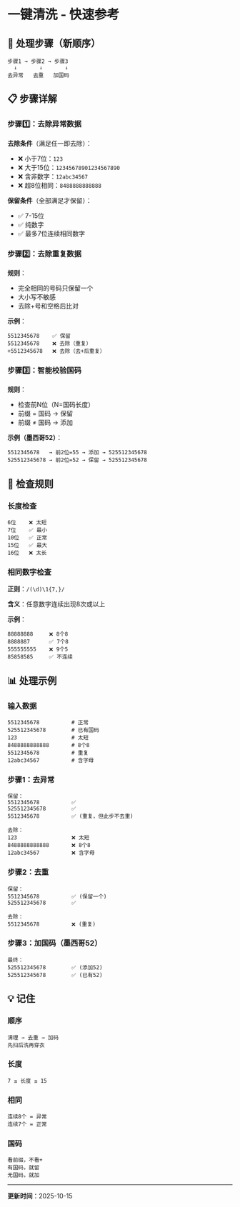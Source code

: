 # 一键清洗 - 快速参考

## 🔄 处理步骤（新顺序）

```
步骤1 → 步骤2 → 步骤3
  ↓       ↓       ↓
去异常   去重   加国码
```

## 📋 步骤详解

### 步骤1️⃣：去除异常数据

**去除条件**（满足任一即去除）：
- ❌ 小于7位：`123`
- ❌ 大于15位：`12345678901234567890`
- ❌ 含非数字：`12abc34567`
- ❌ 超8位相同：`8488888888888`

**保留条件**（全部满足才保留）：
- ✅ 7-15位
- ✅ 纯数字
- ✅ 最多7位连续相同数字

### 步骤2️⃣：去除重复数据

**规则**：
- 完全相同的号码只保留一个
- 大小写不敏感
- 去除+号和空格后比对

**示例**：
```
5512345678    ✅ 保留
5512345678    ❌ 去除（重复）
+5512345678   ❌ 去除（去+后重复）
```

### 步骤3️⃣：智能校验国码

**规则**：
- 检查前N位（N=国码长度）
- 前缀 = 国码 → 保留
- 前缀 ≠ 国码 → 添加

**示例（墨西哥52）**：
```
5512345678   → 前2位=55 → 添加 → 525512345678
525512345678 → 前2位=52 → 保留 → 525512345678
```

## 🎯 检查规则

### 长度检查
```
6位    ❌ 太短
7位    ✅ 最小
10位   ✅ 正常
15位   ✅ 最大
16位   ❌ 太长
```

### 相同数字检查

**正则**：`/(\d)\1{7,}/`

**含义**：任意数字连续出现8次或以上

**示例**：
```
88888888     ❌ 8个8
8888887      ✅ 7个8
555555555    ❌ 9个5
85858585     ✅ 不连续
```

## 📊 处理示例

### 输入数据
```
5512345678          # 正常
525512345678        # 已有国码
123                 # 太短
8488888888888       # 8个8
5512345678          # 重复
12abc34567          # 含字母
```

### 步骤1：去异常
```
保留：
5512345678          ✅
525512345678        ✅
5512345678          ✅ (重复，但此步不去重)

去除：
123                 ❌ 太短
8488888888888       ❌ 8个8
12abc34567          ❌ 含字母
```

### 步骤2：去重
```
保留：
5512345678          ✅ (保留一个)
525512345678        ✅

去除：
5512345678          ❌ (重复)
```

### 步骤3：加国码（墨西哥52）
```
最终：
525512345678        ✅ (添加52)
525512345678        ✅ (已有52)
```

## 💡 记住

### 顺序
```
清理 → 去重 → 加码
先扫后洗再穿衣
```

### 长度
```
7 ≤ 长度 ≤ 15
```

### 相同
```
连续8个 = 异常
连续7个 = 正常
```

### 国码
```
看前缀，不看+
有国码，就留
无国码，就加
```

---

**更新时间**：2025-10-15
